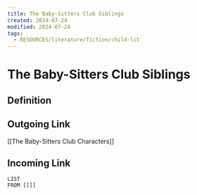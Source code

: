 ```yaml
---
title: The Baby-Sitters Club Siblings
created: 2024-07-24
modified: 2024-07-24
tags:
  - RESOURCES/literature/fiction/child-lit
---
```

# The Baby-Sitters Club Siblings

## Definition

## Outgoing Link
[[The Baby-Sitters Club Characters]]
## Incoming Link
```dataview
LIST
FROM [[]]
```
